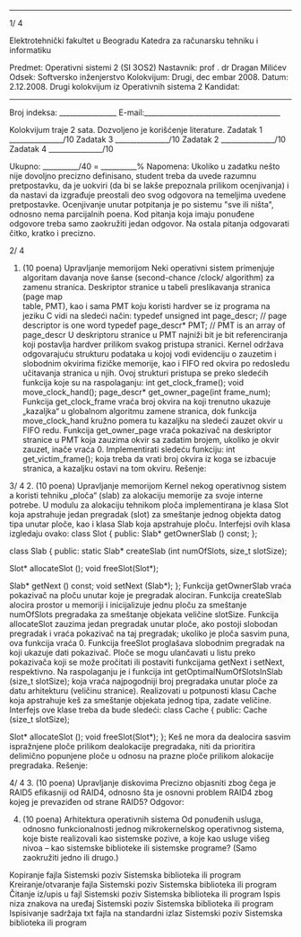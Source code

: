 --------------------------------------------------------------------------------


1/  4 
 
Elektrotehnički fakultet u Beogradu 
Katedra za računarsku tehniku i informatiku 
 
Predmet: Operativni sistemi 2 (SI  3OS2) 
Nastavnik: prof . dr Dragan Milićev 
Odsek: Softversko inženjerstvo 
Kolokvijum: Drugi, dec embar 2008. 
Datum: 2.12.2008. 
Drugi kolokvijum iz Operativnih sistema 2 
Kandidat:
 _____________________________________________________________ 
Broj indeksa: ________________  E-mail:______________________________________ 
 
Kolokvijum traje 2 sata. Dozvoljeno je korišćenje literature. 
Zadatak 1 _______________/10   Zadatak 3 _______________/10 
Zadatak 2 _______________/10   Zadatak 4 _______________/10 
 
 
Ukupno: __________/40 = __________% 
Napomena: Ukoliko u zadatku nešto nije dovoljno precizno definisano, student treba da 
uvede razumnu pretpostavku, da je uokviri (da bi se lakše prepoznala prilikom ocenjivanja) i 
da  nastavi da  izgrađuje  preostali  deo  svog  odgovora  na  temeljima  uvedene  pretpostavke. 
Ocenjivanje unutar potpitanja je po sistemu "sve ili ništa", odnosno nema parcijalnih poena. 
Kod pitanja koja imaju ponuđene odgovore treba samo zaokružiti jedan odgovor. Na ostala 
pitanja odgovarati čitko, kratko i precizno. 
 

2/  4 
1. (10 poena) Upravljanje memorijom 
Neki  operativni  sistem  primenjuje  algoritam davanja  nove  šanse  (second-chance /clock/ 
algorithm) za zamenu stranica. Deskriptor stranice u tabeli preslikavanja stranica (page  map  
table, PMT), kao i sama PMT koju koristi hardver se  iz programa na jeziku C vidi na sledeći 
način: 
typedef unsigned int page_descr;  // page descriptor is one word 
typedef page_descr* PMT;   // PMT is an array of page_descr 
U deskriptoru stranice u PMT najniži bit je bit referenciranja koji postavlja hardver prilikom 
svakog pristupa stranici. 
Kernel  održava  odgovarajuću  strukturu  podataka  u  kojoj  vodi  evidenciju  o  zauzetim  i 
slobodnim okvirima fizičke memorije, kao i FIFO red okvira po redosledu učitavanja stranica 
u njih. Ovoj strukturi pristupa se preko sledećih funkcija koje su na raspolaganju: 
int get_clock_frame(); 
void move_clock_hand(); 
page_descr* get_owner_page(int frame_num); 
Funkcija get_clock_frame vraća  broj  okvira  na  koji  trenutno  ukazuje „kazaljka“  u 
globalnom algoritmu  zamene  stranica,  dok  funkcija 
move_clock_hand kružno pomera  tu 
kazaljku na sledeći zauzet     okvir u FIFO redu. Funkcija get_owner_page vraća pokazivač na 
deskriptor stranice u PMT koja zauzima okvir sa zadatim brojem, ukoliko je okvir zauzet, 
inače vraća 0. 
Implementirati sledeću funkciju: 
int get_victim_frame(); 
koja treba da vrati broj okvira iz koga se izbacuje stranica, a kazaljku ostavi na tom okviru. 
Rešenje: 
 
 

3/  4 
2. (10 poena) Upravljanje memorijom 
Kernel nekog operativnog sistem  a koristi tehniku „ploča“ (slab) za alokaciju memorije za 
svoje interne potrebe.  U modulu za alokaciju tehnikom ploča implementirana je klasa 
Slot 
koja apstrahuje jedan pregradak (slot) za smeštanje jednog objekta datog tipa unutar ploče, 
kao i klasa 
Slab koja apstrahuje ploču. Interfejsi ovih klasa izgledaju ovako: 
class Slot { 
public: 
  Slab* getOwnerSlab () const; 
}; 
 
class Slab { 
public: 
  static Slab* createSlab (int numOfSlots, size_t slotSize); 
   
  Slot* allocateSlot (); 
  void  freeSlot(Slot*); 
 
  Slab*  getNext () const; 
  void   setNext (Slab*); 
}; 
Funkcija getOwnerSlab vraća pokazivač na ploču unutar koje je pregradak alociran. Funkcija 
createSlab alocira prostor u memoriji i inicijalizuje jednu ploču za smeštanje numOfSlots 
pregradaka za smeštanje objekata veličine slotSize. Funkcija allocateSlot zauzima jedan 
pregradak unutar ploče, ako postoji slobodan pregradak i vraća pokazivač na taj pregradak; 
ukoliko je ploča sasvim puna, ova funkcija vraća 0. Funkcija freeSlot proglašava slobodnim 
pregradak na koji ukazuje dati  pokazivač. Ploče se mogu ulančavati u listu preko pokazivača 
koji se može pročitati ili postaviti funkcijama 
getNext i setNext, respektivno. 
Na raspolaganju je i funkcija 
int getOptimalNumOfSlotsInSlab (size_t slotSize); 
koja vraća najpogodniji broj pregradaka unutar ploče za datu arhitekturu (veličinu stranice). 
Realizovati u potpunosti klasu Cache koja apstrahuje keš za smeštanje objekata jednog tipa, 
zadate veličine. Interfejs ove klase treba da bude sledeći: 
class Cache { 
public: 
  Cache (size_t slotSize); 
   
  Slot* allocateSlot (); 
  void  freeSlot(Slot*); 
}; 
Keš ne mora da dealocira sasvim ispražnjene ploče prilikom dealokacije pregradaka, niti da 
prioritira delimično popunjene ploče u odnosu na prazne ploče prilikom alokacije pregradaka. 
Rešenje: 

4/  4 
3. (10 poena) Upravljanje diskovima 
Precizno objasniti zbog čega je RAID5 efikasniji od RAID4, odnosno šta je osnovni problem 
RAID4 zbog kojeg je prevaziđen od strane RAID5? 
Odgovor: 
 
 
 
 
 
 
 
 
4. (10 poena) Arhitektura operativnih sistema 
Od ponuđenih usluga, odnosno funkcionalnosti jednog mikrokernelskog operativnog sistema, 
koje biste realizovali kao sistemske pozive, a koje kao usluge višeg nivoa – kao sistemske 
biblioteke ili sistemske programe? (Samo zaokružiti jedno ili drugo.) 
 
Kopiranje fajla Sistemski poziv Sistemska biblioteka ili program 
Kreiranje/otvaranje fajla Sistemski poziv Sistemska biblioteka ili program 
Čitanje iz/upis u fajl Sistemski poziv Sistemska biblioteka ili program 
Ispis niza znakova na uređaj Sistemski poziv Sistemska biblioteka ili program 
Ispisivanje sadržaja txt fajla 
na standardni izlaz 
Sistemski poziv Sistemska biblioteka ili program 
 